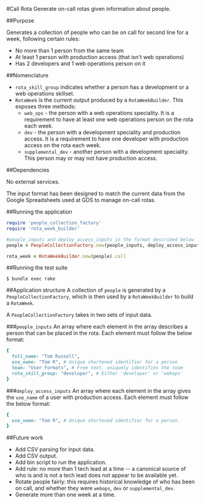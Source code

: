 #Call Rota
Generate on-call rotas given information about people.

##Purpose

Generates a collection of people who can be on call for second line for a week,
following certain rules:

* No more than 1 person from the same team
* At least 1 person with production access (that isn't web operations)
* Has 2 developers and 1 web operations person on it

##Nomenclature

* `rota_skill_group` indicates whether a person has a development or a web
  operations skillset.
* `RotaWeek` is the current output produced by a `RotaWeekBuilder`. This exposes three methods:
  * `web_ops` - the person with a web operations speciality. It is a
    requirement to have at least one web operations person on the rota each
    week.
  * `dev` - the person with a development speciality and production access. It
    is a requirement to have one developer with production access on the rota
    each week.
  * `supplemental_dev` - another person with a development speciality. This
    person may or may not have production access.

##Dependencies

No external services.

The input format has been designed to match the current data from the Google
Spreadsheets used at GDS to manage on-call rotas.

##Running the application

```ruby
require 'people_collection_factory'
require 'rota_week_builder'

#people_inputs and deploy_access_inputs in the format described below
people = PeopleCollectionFactory.new(people_inputs, deploy_access_inputs)

rota_week = RotaWeekBuilder.new(people).call
```

##Running the test suite

```
$ bundle exec rake
```

##Application structure
A collection of `people` is generated by a `PeopleCollectionFactory`, which is
then used by a `RotaWeekBuilder` to build a `RotaWeek`.

A `PeopleCollectionFactory` takes in two sets of input data.

###`people_inputs`
An array where each element in the array describes a person that can be placed
in the rota. Each element must follow the below format:

```ruby
{
  full_name: "Tom Russell",
  use_name: "Tom R", # Unique shortened identifier for a person
  team: "User Formats", # Free text, uniquely identifies the team
  rota_skill_group: "developer", # Either 'developer' or 'webops'
}
```

###`deploy_access_inputs`
An array where each element in the array gives the `use_name` of a user with
production access. Each element must follow the below format:

```ruby
{
  use_name: "Tom R", # Unique shortened identifier for a person.
}
```

##Future work

* Add CSV parsing for input data.
* Add CSV output.
* Add bin script to run the application.
* Add rule: no more than 1 tech lead at a time -- a canonical source of who is
  and is not a tech lead does not appear to be available yet.
* Rotate people fairly: this requires historical knowledge of who has been on
  call, and whether they were `webops`, `dev` or `supplemental_dev`.
* Generate more than one week at a time.
